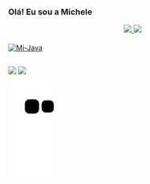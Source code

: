 ### Olá! Eu sou a Michele 

<div align="center">
  <a href="https://github.com/mifelix-monte">
  <img height="180em" src="https://github-readme-stats.vercel.app/api?username=mifelix-monte&show_icons=true&theme=dracula&include_all_commits=true&count_private=true"/>
  <img height="180em" src="https://github-readme-stats.vercel.app/api/top-langs/?username=mifelix-monte&layout=compact&langs_count=7&theme=dracula"/>
</div>

<div style="display: inline_block"><br>
   <img align="center" alt="Mi-Java" height="30" width="40" src="https://cdn.jsdelivr.net/gh/devicons/devicon/icons/java/java-original.svg"/>      
</div>  

 ##
 
 <div>
  <a href="https://www.linkedin.com/in/michele-monteiro-036750103/" target="_blank"><img src="https://img.shields.io/badge/-LinkedIn-%230077B5?style=for-the-badge&logo=linkedin&logoColor=white" target="_blank"></a>
  <a href = "mailto:mifelixgodoy@gmail.com"><img src="https://img.shields.io/badge/-Gmail-%23333?style=for-the-badge&logo=gmail&logoColor=white" target="_blank"></a>
  
  ![Snake animation](https://github.com/rafaballerini/rafaballerini/blob/output/github-contribution-grid-snake.svg)
  
 </div>
